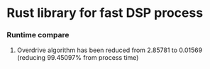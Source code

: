 # Rust library for fast DSP process


### Runtime compare 
1. Overdrive algorithm has been reduced from 2.85781 to 0.01569 (reducing 99.45097% from process time) 